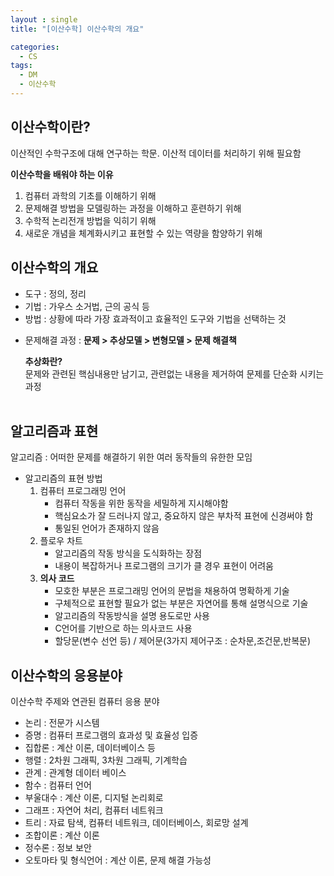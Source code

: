 ```yaml
---
layout : single
title: "[이산수학] 이산수학의 개요"

categories:
  - CS
tags:
  - DM
  - 이산수학
---
```


## 이산수학이란?
이산적인 수학구조에 대해 연구하는 학문. 이산적 데이터를 처리하기 위해 필요함<br>

**이산수학을 배워야 하는 이유**
1. 컴퓨터 과학의 기초를 이해하기 위해
2. 문제해결 방법을 모델링하는 과정을 이해하고 훈련하기 위해
3. 수학적 논리전개 방법을 익히기 위해
4. 새로운 개념을 체계화시키고 표현할 수 있는 역량을 함양하기 위해


## 이산수학의 개요

- 도구 : 정의, 정리<br>
- 기법 : 가우스 소거법, 근의 공식 등
- 방법 : 상황에 따라 가장 효과적이고 효율적인 도구와 기법을 선택하는 것

* 문제해결 과정 : **문제 > 추상모델 > 변형모델 > 문제 해결책**

	**추상화란?**<br>문제와 관련된 핵심내용만 남기고, 관련없는 내용을 제거하여 문제를 단순화 시키는 과정<br><br>

## 알고리즘과 표현
알고리즘 : 어떠한 문제를 해결하기 위한 여러 동작들의 유한한 모임

- 알고리즘의 표현 방법
	1. 컴퓨터 프로그래밍 언어
		* 컴퓨터 작동을 위한 동작을 세밀하게 지시해야함
		* 핵심요소가 잘 드러나지 않고, 중요하지 않은 부차적 표현에 신경써야 함
		* 통일된 언어가 존재하지 않음
	2. 플로우 차트
		- 알고리즘의 작동 방식을 도식화하는 장점
		- 내용이 복잡하거나 프로그램의 크기가 클 경우 표현이 어려움
	3. **의사 코드**
		- 모호한 부분은 프로그래밍 언어의 문법을 채용하여 명확하게 기술
		- 구체적으로 표현할 필요가 없는 부분은 자연어를 통해 설명식으로 기술
		- 알고리즘의 작동방식을 설명 용도로만 사용
		- C언어를 기반으로 하는 의사코드 사용
		- 할당문(변수 선언 등) / 제어문(3가지 제어구조 : 순차문,조건문,반복문)

## 이산수학의 응용분야
이산수학 주제와 연관된 컴퓨터 응용 분야<br>
- 논리 : 전문가 시스템
- 증명 : 컴퓨터 프로그램의 효과성 및 효율성 입증
- 집합론 : 계산 이론, 데이터베이스 등
- 행렬 : 2차원 그래픽, 3차원 그래픽, 기계학습
- 관계 : 관계형 데이터 베이스
- 함수 : 컴퓨터 언어
- 부울대수 : 계산 이론, 디지털 논리회로
- 그래프 : 자연어 처리, 컴퓨터 네트워크
- 트리 : 자료 탐색, 컴퓨터 네트워크, 데이터베이스, 회로망 설계
- 조합이론 : 계산 이론
- 정수론 : 정보 보안
- 오토마타 및 형식언어 : 계산 이론, 문제 해결 가능성

